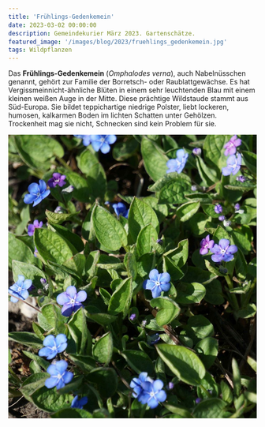 ```yaml
---
title: 'Frühlings-Gedenkemein'
date: 2023-03-02 00:00:00
description: Gemeindekurier März 2023. Gartenschätze.
featured_image: '/images/blog/2023/fruehlings_gedenkemein.jpg'
tags: Wildpflanzen
---
```

Das **Frühlings-Gedenkemein** (*Omphalodes verna*), auch Nabelnüsschen genannt, gehört zur Familie der Borretsch- oder Raublattgewächse. Es hat Vergissmeinnicht-ähnliche Blüten in einem sehr leuchtenden Blau mit einem kleinen weißen Auge in der Mitte.
Diese prächtige Wildstaude stammt aus Süd-Europa. Sie bildet teppichartige niedrige Polster, liebt lockeren, humosen, kalkarmen Boden im lichten Schatten unter Gehölzen. Trockenheit mag sie nicht, Schnecken sind kein Problem für sie.

![](/images/blog/2023/fruehlings_gedenkemein.jpg)
